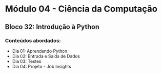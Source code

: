 # Módulo 04 - Ciência da Computação
## Bloco 32: Introdução à Python
### Conteúdos abordados:

* Dia 01: Aprendendo Python
* Dia 02: Entrada e Saída de Dados
* Dia 03: Testes
* Dia 04: Projeto - Job Insights

